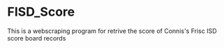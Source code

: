 # FISD_Score
This is a webscraping program for retrive the score of Connis's Frisc ISD score board records
